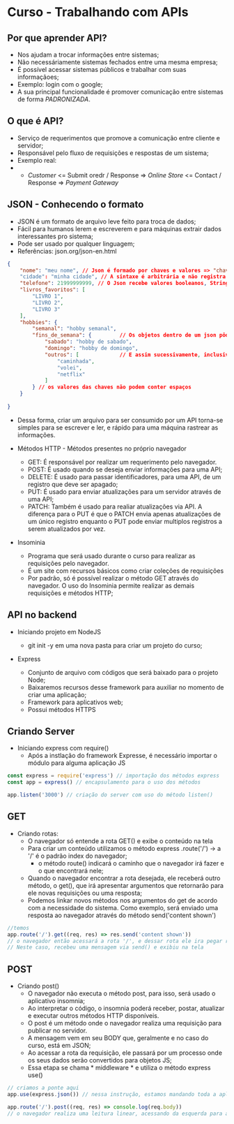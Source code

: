# Curso - Trabalhando com APIs 

## Por que aprender API? 
- Nos ajudam a trocar informações entre sistemas;
- Não necessáriamente sistemas fechados entre uma mesma empresa;
- É possível acessar sistemas públicos e trabalhar com suas informaçãoes;
- Exemplo: login com o google;
- A sua principal funcionalidade é promover comunicação entre sistemas de forma *PADRONIZADA*.

## O que é API? 
- Serviço de requerimentos que promove a comunicação entre cliente e servidor;
- Responsável pelo fluxo de requisições e respostas de um sistema;
- Exemplo real:
- - *Customer* <= Submit oredr / Response => *Online Store* <= Contact / Response => *Payment Gateway*

## JSON - Conhecendo o formato
- JSON é um formato de arquivo leve feito para troca de dados;
- Fácil para humanos lerem e escreverem e para máquinas extrair dados interessantes pro sistema;
- Pode ser usado por qualquer linguagem;
- Referências: json.org/json-en.html

```json
{
    "nome": "meu nome", // Json é formado por chaves e valores => "chave": "valor"
    "cidade": "minha cidade", // A sintaxe é arbitrária e não registra informações que não sigam
    "telefone": 21999999999, // O Json recebe valores booleanos, Strings, Numbers, Arrays e Objetos
    "livros_favoritos": [
        "LIVRO 1",
        "LIVRO 2",
        "LIVRO 3"
    ],
    "hobbies": {
        "semanal": "hobby semanal",
        "fins_de_semana": {         // Os objetos dentro de um json pôdem conter outros objetos
            "sabado": "hobby de sabado",
            "domingo": "hobby de domingo",
            "outros": [             // E assim sucessivamente, inclusive com outras arrays.
                "caminhada",
                "volei",
                "netflix"
            ]    
        } // os valores das chaves não podem conter espaços
    }
    
}
```
- Dessa forma, criar um arquivo para ser consumido por um API torna-se simples para se escrever e ler, e rápido para uma máquina rastrear as informações.

* Métodos HTTP - Métodos presentes no próprio navegador
  - GET: É responsável por realizar um requerimento pelo navegador.
  - POST: É usado quando se deseja enviar informações para uma API;
  - DELETE: É usado para passar identificadores, para uma API, de um registro que deve ser apagado;
  - PUT: É usado para enviar atualizações para um servidor através de uma API;
  - PATCH: Também é usado para realiar atualizações via API. A diferença para o PUT é que o PATCH envia apenas atualizações de um único registro enquanto o PUT pode enviar multiplos registros a serem atualizados por vez.

* Insominia
  - Programa que será usado durante o curso para realizar as requisições pelo navegador.
  - É um site com recursos básicos como criar coleções de requisições
  - Por padrão, só é possível realizar o método GET através do navegador. O uso do Insominia permite realizar as demais requisições e métodos HTTP;

## API no backend

* Iniciando projeto em NodeJS
  - git init -y em uma nova pasta para criar um projeto do curso;

* Express
  - Conjunto de arquivo com códigos que será baixado para o projeto Node;
  - Baixaremos recursos desse framework para auxiliar no momento de criar uma aplicação;
  - Framework para aplicativos web;
  - Possui métodos HTTPS

## Criando Server

* Iniciando express com require()
  - Após a instlação do framework Expresse, é necessário importar o módulo para alguma aplicação JS

```js
const express = require('express') // importação dos métodos express
const app = express() // encapsulamento para o uso dos métodos

app.listen('3000') // criação do server com uso do método listen()
```
## GET
* Criando rotas:
  - O navegador só entende a rota GET() e exibe o conteúdo na tela
  - Para criar um conteúdo utilizamos o método express .route('/') -> a '/' é o padrão index do navegador;
    - o método route() indicará o caminho que o navegador irá fazer e o que encontrará nele;
  - Quando o navegador encontrar a rota desejada, ele receberá outro método, o get(), que irá apresentar argumentos que retornarão para ele novas requisições ou uma resposta;
  - Podemos linkar novos métodos nos argumentos do get de acordo com a necessidade do sistema. Como exemplo, será enviado uma resposta ao navegador através do método send('content shown')

```js 
//temos 
app.route('/').get((req, res) => res.send('content shown')) 
// o navegador então acessará a rota '/', e dessar rota ele ira pegar requisições ou uma resposta
// Neste caso, recebeu uma mensagem via send() e exibiu na tela
```

## POST
* Criando post()
  - O navegador não executa o método post, para isso, será usado o aplicativo insomnia;
  - Ao interpretar o código, o insomnia poderá receber, postar, atualizar e executar outros métodos HTTP disponíveis.
  - O post é um método onde o navegador realiza uma requisição para publicar no servidor.
  - A mensagem vem em seu BODY que, geralmente e no caso do curso, está em JSON;
  - Ao acessar a rota da requisição, ele passará por um processo onde os seus dados serão convertidos para objetos JS;
  - Essa etapa se chama * middleware * e utiliza o método express use()

```js
// criamos a ponte aqui
app.use(express.json()) // nessa instrução, estamos mandando toda a aplicação utilizar um método dentro do objeto 'express'. Dessa forma, o conteúdo JSON que chegar através do express já estará pronto para a leitura do JS

app.route('/').post((req, res) => console.log(req.body))
// o navegador realiza uma leitura linear, acessando da esquerda para a direita. Porém, ao chegar no método desejado, aplicará o json() antes de prosseguir.
```
